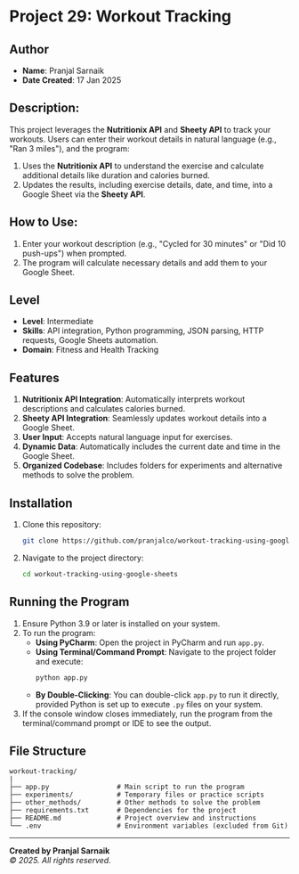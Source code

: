 # Project 29: Workout Tracking

## Author
- **Name**: Pranjal Sarnaik
- **Date Created**: 17 Jan 2025

## Description:
This project leverages the **Nutritionix API** and **Sheety API** to track your workouts. Users can enter their workout details in natural language (e.g., "Ran 3 miles"), and the program:
1. Uses the **Nutritionix API** to understand the exercise and calculate additional details like duration and calories burned.
2. Updates the results, including exercise details, date, and time, into a Google Sheet via the **Sheety API**.

## How to Use:
1. Enter your workout description (e.g., "Cycled for 30 minutes" or "Did 10 push-ups") when prompted.
2. The program will calculate necessary details and add them to your Google Sheet.

## Level
- **Level**: Intermediate
- **Skills**: API integration, Python programming, JSON parsing, HTTP requests, Google Sheets automation.
- **Domain**: Fitness and Health Tracking

## Features
1. **Nutritionix API Integration**: Automatically interprets workout descriptions and calculates calories burned.
2. **Sheety API Integration**: Seamlessly updates workout details into a Google Sheet.
3. **User Input**: Accepts natural language input for exercises.
4. **Dynamic Data**: Automatically includes the current date and time in the Google Sheet.
5. **Organized Codebase**: Includes folders for experiments and alternative methods to solve the problem.

## Installation
1. Clone this repository:
   ```bash
   git clone https://github.com/pranjalco/workout-tracking-using-google-sheets.git
   ```

2. Navigate to the project directory:
   ```bash
   cd workout-tracking-using-google-sheets
   ```

## Running the Program
1. Ensure Python 3.9 or later is installed on your system.
2. To run the program:
   - **Using PyCharm**: Open the project in PyCharm and run `app.py`.
   - **Using Terminal/Command Prompt**: Navigate to the project folder and execute:
     ```bash
     python app.py
     ```
   - **By Double-Clicking**: You can double-click `app.py` to run it directly, provided Python is set up to execute `.py` files on your system.
3. If the console window closes immediately, run the program from the terminal/command prompt or IDE to see the output.

## File Structure
```
workout-tracking/
|
├── app.py                 # Main script to run the program
├── experiments/           # Temporary files or practice scripts
├── other_methods/         # Other methods to solve the problem
├── requirements.txt       # Dependencies for the project
├── README.md              # Project overview and instructions
└── .env                   # Environment variables (excluded from Git)
```

---
**Created by Pranjal Sarnaik**  
*© 2025. All rights reserved.*

